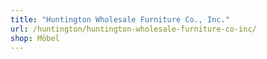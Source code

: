 ```yaml
---
title: "Huntington Wholesale Furniture Co., Inc."
url: /huntington/huntington-wholesale-furniture-co-inc/
shop: Möbel
---
```

